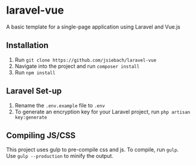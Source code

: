 # laravel-vue
A basic template for a single-page application using Laravel and Vue.js

## Installation
1. Run `git clone https://github.com/jsiebach/laravel-vue`
2. Navigate into the project and run `composer install`
3. Run `npm install`

## Laravel Set-up
1. Rename the `.env.example` file to `.env`
2. To generate an encryption key for your Laravel project, run `php artisan key:generate`

## Compiling JS/CSS
This project uses gulp to pre-compile css and js.  To compile, run `gulp`.  
Use `gulp --production` to minify the output.

